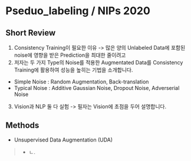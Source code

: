 # Pseduo_labeling / NIPs 2020


## Short Review

1. Consistency Training이 필요한 이유 -> 많은 양의 Unlabeled Data에 포함된 noise에 영향을 받은 Prediction을 최대한 줄이려고
2. 저자는 두 가지 Type의 Noise를 적용한 Augmentated Data를 Consistency Training에 활용하여 성능을 높히는 기법을 소개합니다.

* Simple Noise : Random Augmentation, Back-translation
* Typical Noise : Additive Gaussian Noise, Dropout Noise, Adverserial Noise

3. Vision과 NLP 둘 다 실험 -> 필자는 Vision에 초점을 두어 설명합니다.

## Methods

- Unsupervised Data Augmentation (UDA)

> *  ㄴ.
